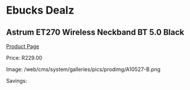
# Ebucks Dealz
## Astrum ET270 Wireless Neckband BT 5.0 Black
[Product Page](https://www.ebucks.com/web/shop/productSelected.do?prodId=1227724219&catId=1207273786)

Price: R229.00

Image: /web/cms/system/galleries/pics/prodimg/A10527-B.png

Savings: 


	